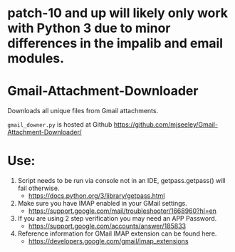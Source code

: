# patch-10 and up will likely only work with Python 3 due to minor differences in the impalib and email modules.
# Gmail-Attachment-Downloader
Downloads all unique files from Gmail attachments.

``gmail_downer.py`` is hosted at Github <https://github.com/mjseeley/Gmail-Attachment-Downloader/>

# Use:

1. Script needs to be run via console not in an IDE, getpass.getpass() will fail otherwise.
    * <https://docs.python.org/3/library/getpass.html>
2. Make sure you have IMAP enabled in your GMail settings.
    * <https://support.google.com/mail/troubleshooter/1668960?hl=en>
3. If you are using 2 step verification you may need an APP Password.
    * <https://support.google.com/accounts/answer/185833>
4. Reference information for GMail IMAP extension can be found here.
    * <https://developers.google.com/gmail/imap_extensions>
